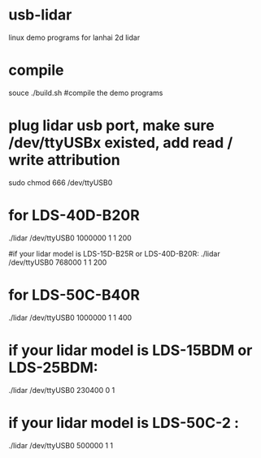 # usb-lidar
linux demo programs for lanhai 2d lidar

# compile
souce ./build.sh #compile the demo programs

# plug lidar usb port, make sure /dev/ttyUSBx existed, add read / write attribution
sudo chmod 666 /dev/ttyUSB0

# for LDS-40D-B20R 
./lidar /dev/ttyUSB0 1000000 1 1 200

#if your lidar model is LDS-15D-B25R or LDS-40D-B20R:
./lidar /dev/ttyUSB0 768000 1 1 200

# for LDS-50C-B40R 
./lidar /dev/ttyUSB0 1000000 1 1 400

# if your lidar model is LDS-15BDM or LDS-25BDM:
./lidar /dev/ttyUSB0 230400 0 1

# if your lidar model is LDS-50C-2 :
./lidar /dev/ttyUSB0 500000 1 1
